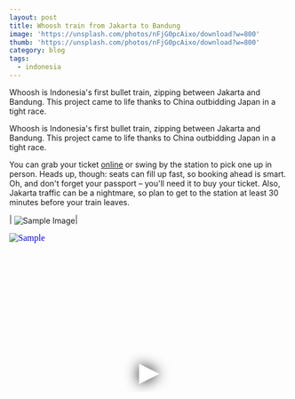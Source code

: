 ```yaml
---
layout: post
title: Whoosh train from Jakarta to Bandung
image: 'https://unsplash.com/photos/nFjG0pcAixo/download?w=800'
thumb: 'https://unsplash.com/photos/nFjG0pcAixo/download?w=800'
category: blog
tags:
  - indonesia
---
```


Whoosh is Indonesia's first bullet train, zipping between Jakarta and Bandung. This project came to life thanks to China outbidding Japan in a tight race.<!-- truncate_here -->

Whoosh is Indonesia's first bullet train, zipping between Jakarta and Bandung. This project came to life thanks to China outbidding Japan in a tight race.

You can grab your ticket [online](https://ticket.kcic.co.id/webTrade/#/home/index) or swing by the station to pick one up in person. Heads up, though: seats can fill up fast, so booking ahead is smart. Oh, and don't forget your passport – you'll need it to buy your ticket. Also, Jakarta traffic can be a nightmare, so plan to get to the station at least 30 minutes before your train leaves.

| <img align="center"  loading="lazy" src="https://miro.medium.com/v2/resize:fit:1400/format:webp/1*X4VNdIMzhC2Pnd5Kq1Yrgw.jpeg" alt="Sample Image" />|

<iframe
  style="position: relative;  width: 100%;" 
   height="500"
  src="https://www.youtube.com/embed/nESuAG2_i_s?autoplay=1"
  srcdoc="<style>*{padding:0;margin:0;overflow:hidden}html,body{height:100%}img,span{position:absolute;width:100%;top:0;bottom:0;margin:auto}span{height:1.5em;text-align:center;font:48px/1.5 sans-serif;color:white;text-shadow:0 0 0.5em black}</style><a href=https://www.youtube.com/embed/nESuAG2_i_s?autoplay=1><img src=https://img.youtube.com/vi/nESuAG2_i_s/hqdefault.jpg alt='Sample'><span>▶</span></a>"
  frameborder="0"
  allow="accelerometer; autoplay; encrypted-media; gyroscope; picture-in-picture"
  allowfullscreen
  title="Whoosh in Jakarta"
></iframe><br>
